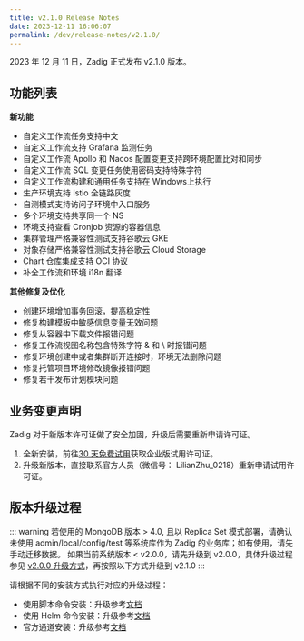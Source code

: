 ```yaml
---
title: v2.1.0 Release Notes
date: 2023-12-11 16:06:07
permalink: /dev/release-notes/v2.1.0/
---
```


2023 年 12 月 11 日，Zadig 正式发布 v2.1.0 版本。

## 功能列表
**新功能**
- 自定义工作流任务支持中文
- 自定义工作流支持 Grafana 监测任务   
- 自定义工作流 Apollo 和 Nacos 配置变更支持跨环境配置比对和同步
- 自定义工作流 SQL 变更任务使用密码支持特殊字符
- 自定义工作流构建和通用任务支持在 Windows上执行
- 生产环境支持 Istio 全链路灰度
- 自测模式支持访问子环境中入口服务 
- 多个环境支持共享同一个 NS
- 环境支持查看 Cronjob 资源的容器信息
- 集群管理严格兼容性测试支持谷歌云 GKE
- 对象存储严格兼容性测试支持谷歌云 Cloud Storage
- Chart 仓库集成支持 OCI 协议
- 补全工作流和环境 i18n 翻译

**其他修复及优化**
- 创建环境增加事务回滚，提高稳定性
- 修复构建模板中敏感信息变量无效问题
- 修复从容器中下载文件报错问题
- 修复工作流视图名称包含特殊字符 & 和 \ 时报错问题
- 修复环境创建中或者集群断开连接时，环境无法删除问题
- 修复托管项目环境修改镜像报错问题
- 修复若干发布计划模块问题


## 业务变更声明

Zadig 对于新版本许可证做了安全加固，升级后需要重新申请许可证。
1. 全新安装，前往[30 天免费试用](https://www.koderover.com/getLicense)获取企业版试用许可证。
2. 升级新版本，直接联系官方人员（微信号： LilianZhu_0218）重新申请试用许可证。


## 版本升级过程

::: warning
若使用的 MongoDB 版本 > 4.0, 且以 Replica Set 模式部署，请确认未使用 admin/local/config/test 等系统库作为 Zadig 的业务库；如有使用，请先手动迁移数据。
如果当前系统版本 < v2.0.0，请先升级到 v2.0.0，具体升级过程参见 [v2.0.0 升级方式](/dev/release-notes/v2.0.0/#版本升级过程)，再按照以下方式升级到 v2.1.0
:::


请根据不同的安装方式执行对应的升级过程：

- 使用脚本命令安装：升级参考[文档](/dev/install/helm-deploy/#升级)
- 使用 Helm 命令安装：升级参考[文档](/dev/install/helm-deploy/#升级)
- 官方通道安装：升级参考[文档](/dev/stable/install/#升级)



